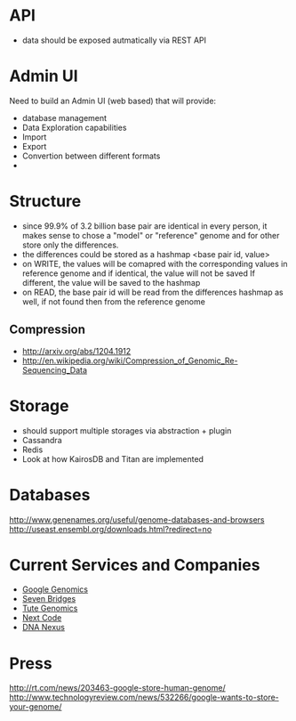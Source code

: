 
# API

- data should be exposed autmatically via REST API

# Admin UI

Need to build an Admin UI (web based) that will provide:
- database management 
- Data Exploration capabilities
- Import
- Export
- Convertion between different formats
- 

# Structure

- since 99.9% of 3.2 billion base pair are identical in every person, it makes sense to chose a "model" or "reference" genome and for other store only the differences.
- the differences could be stored as a hashmap <base pair id, value>
- on WRITE, the values will be comapred with the corresponding values in reference genome and if identical, the value will not be saved If different, the value will be saved to the hashmap
- on READ, the base pair id will be read from the differences hashmap as well, if not found then from the reference genome

## Compression

- http://arxiv.org/abs/1204.1912
- http://en.wikipedia.org/wiki/Compression_of_Genomic_Re-Sequencing_Data

# Storage

- should support multiple storages via abstraction + plugin
- Cassandra
- Redis
- Look at how KairosDB and Titan are implemented

# Databases

http://www.genenames.org/useful/genome-databases-and-browsers
http://useast.ensembl.org/downloads.html?redirect=no

# Current Services and Companies

- [Google Genomics](https://cloud.google.com/genomics/)
- [Seven Bridges](https://www.sbgenomics.com)
- [Tute Genomics](http://tutegenomics.com)
- [Next Code](https://www.nextcode.com/products-and-services/platform-capabilities-and-services#our-services)
- [DNA Nexus](https://www.dnanexus.com)

# Press

http://rt.com/news/203463-google-store-human-genome/
http://www.technologyreview.com/news/532266/google-wants-to-store-your-genome/

